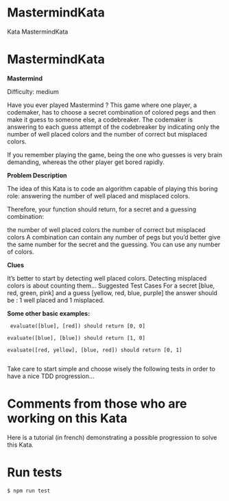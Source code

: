# MastermindKata
Kata MastermindKata
# MastermindKata

**Mastermind**

Difficulty: medium

Have you ever played Mastermind ? This game where one player, a codemaker, has to choose a secret combination of colored pegs and then make it guess to someone else, a codebreaker. The codemaker is answering to each guess attempt of the codebreaker by indicating only the number of well placed colors and the number of correct but misplaced colors.

If you remember playing the game, being the one who guesses is very brain demanding, whereas the other player get bored rapidly.


**Problem Description**

The idea of this Kata is to code an algorithm capable of playing this boring role: answering the number of well placed and misplaced colors.

Therefore, your function should return, for a secret and a guessing combination:

the number of well placed colors
the number of correct but misplaced colors
A combination can contain any number of pegs but you’d better give the same number for the secret and the guessing. You can use any number of colors.

**Clues**

It’s better to start by detecting well placed colors.
Detecting misplaced colors is about counting them…
Suggested Test Cases
For a secret [blue, red, green, pink] and a guess [yellow, red, blue, purple] the answer should be : 1 well placed and 1 misplaced.

**Some other basic examples:**

<code><pre>
evaluate([blue], [red]) should return [0, 0]  
evaluate([blue], [blue]) should return [1, 0]  
evaluate([red, yellow], [blue, red]) should return [0, 1]  
</code></pre>
Take care to start simple and choose wisely the following tests in order to have a nice TDD progression…

# Comments from those who are working on this Kata

Here is a tutorial (in french) demonstrating a possible progression to solve this Kata.


# Run tests
```sh
$ npm run test  
```